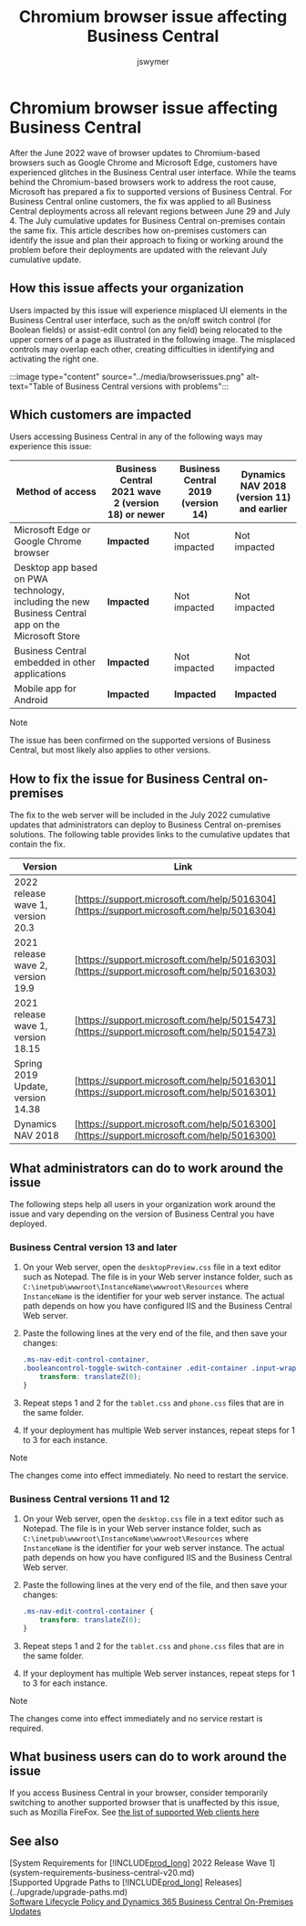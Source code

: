 ﻿---
title: Chromium browser issue affecting Business Central
description: Learn how to workaround the Chromium browser issues that are causing problems for Business Central users.
ms.topic: article

author: jswymer
ms.author: mikebc
ms.date: 07/12/2022

---

# Chromium browser issue affecting Business Central

After the June 2022 wave of browser updates to Chromium-based browsers such as Google Chrome and Microsoft Edge, customers have experienced glitches in the Business Central user interface. While the teams behind the Chromium-based browsers work to address the root cause, Microsoft has prepared a fix to supported versions of Business Central. For Business Central online customers, the fix was applied to all Business Central deployments across all relevant regions between June 29 and July 4. The July cumulative updates for Business Central on-premises contain the same fix. This article describes how on-premises customers can identify the issue and plan their approach to fixing or working around the problem before their deployments are updated with the relevant July cumulative update.  

## How this issue affects your organization

Users impacted by this issue will experience misplaced UI elements in the Business Central user interface, such as the on/off switch control (for Boolean fields) or assist-edit control (on any field) being relocated to the upper corners of a page as illustrated in the following image. The misplaced controls may overlap each other, creating difficulties in identifying and activating the right one.

:::image type="content" source="../media/browserissues.png" alt-text="Table of Business Central versions with problems":::

## Which customers are impacted

Users accessing Business Central in any of the following ways may experience this issue:

|Method of access | **Business Central 2021 wave 2 (version 18) or newer** | **Business Central 2019 (version 14)** | **Dynamics NAV 2018 (version 11) and earlier** |
|--|--|--|--|
| Microsoft Edge or Google Chrome browser | **Impacted** | Not impacted | Not impacted |
| Desktop app based on PWA technology, including the new Business Central app on the Microsoft Store | **Impacted** | Not impacted | Not impacted |
| Business Central embedded in other applications | **Impacted** | Not impacted | Not impacted |
| Mobile app for Android | **Impacted** | **Impacted** | **Impacted** |

> [!NOTE]
> The issue has been confirmed on the supported versions of Business Central, but most likely also applies to other versions.

## How to fix the issue for Business Central on-premises

The fix to the web server will be included in the July 2022 cumulative updates that administrators can deploy to Business Central on-premises solutions. The following table provides links to the cumulative updates that contain the fix.  

| Version                           | Link    |
|-----------------------------------|---------|
| 2022 release wave 1, version 20.3 | [https://support.microsoft.com/help/5016304](https://support.microsoft.com/help/5016304) |
| 2021 release wave 2, version 19.9 | [https://support.microsoft.com/help/5016303](https://support.microsoft.com/help/5016303) |
| 2021 release wave 1, version 18.15 | [https://support.microsoft.com/help/5015473](https://support.microsoft.com/help/5015473) |
| Spring 2019 Update, version 14.38  | [https://support.microsoft.com/help/5016301](https://support.microsoft.com/help/5016301) |
| Dynamics NAV 2018                 | [https://support.microsoft.com/help/5016300](https://support.microsoft.com/help/5016300) |

## What administrators can do to work around the issue

The following steps help all users in your organization work around the issue and vary depending on the version of Business Central you have deployed.

### Business Central version 13 and later

1. On your Web server, open the `desktopPreview.css` file in a text editor such as Notepad. The file is in your Web server instance folder, such as `C:\inetpub\wwwroot\InstanceName\wwwroot\Resources` where `InstanceName` is the identifier for your web server instance. The actual path depends on how you have configured IIS and the Business Central Web server.

2. Paste the following lines at the very end of the file, and then save your changes:

    ```css
    .ms-nav-edit-control-container,
    .booleancontrol-toggle-switch-container .edit-container .input-wrapper {
        transform: translateZ(0);
    }
    ```

3. Repeat steps 1 and 2 for the `tablet.css` and `phone.css` files that are in the same folder.

4. If your deployment has multiple Web server instances, repeat steps for 1 to 3 for each instance.

> [!NOTE]
> The changes come into effect immediately. No need to restart the service.

### Business Central versions 11 and 12

1. On your Web server, open the `desktop.css` file in a text editor such as Notepad. The file is in your Web server instance folder, such as `C:\inetpub\wwwroot\InstanceName\wwwroot\Resources` where `InstanceName` is the identifier for your web server instance. The actual path depends on how you have configured IIS and the Business Central Web server.

2. Paste the following lines at the very end of the file, and then save your changes:

    ```css
    .ms-nav-edit-control-container {
        transform: translateZ(0);
    }
    ```

3. Repeat steps 1 and 2 for the `tablet.css` and `phone.css` files that are in the same folder.

4. If your deployment has multiple Web server instances, repeat steps for 1 to 3 for each instance.

> [!NOTE]
> The changes come into effect immediately and no service restart is required.

## What business users can do to work around the issue

If you access Business Central in your browser, consider temporarily switching to another supported browser that is unaffected by this issue, such as Mozilla FireFox. See [the list of supported Web clients here](system-requirements-business-central-v20.md#WebClient)

## See also

[System Requirements for [!INCLUDE[prod_long](../developer/includes/prod_long.md)] 2022 Release Wave 1](system-requirements-business-central-v20.md)  
[Supported Upgrade Paths to [!INCLUDE[prod_long](../developer/includes/prod_long.md)] Releases](../upgrade/upgrade-paths.md)  
[Software Lifecycle Policy and Dynamics 365 Business Central On-Premises Updates](../terms/lifecycle-policy-on-premises.md)  

